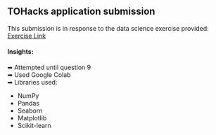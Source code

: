 ## TOHacks application submission

This submission is in response to the data science exercise provided:
<br>
[Exercise Link](https://bit.ly/tohacksdataexercise)

#### Insights:
➡ Attempted until question 9
<br>
➡ Used Google Colab
<br>
➡ Libraries used:
<br>
* NumPy
    <br>
* Pandas
    <br>
* Seaborn
    <br>
* Matplotlib
    <br>
* Scikit-learn
